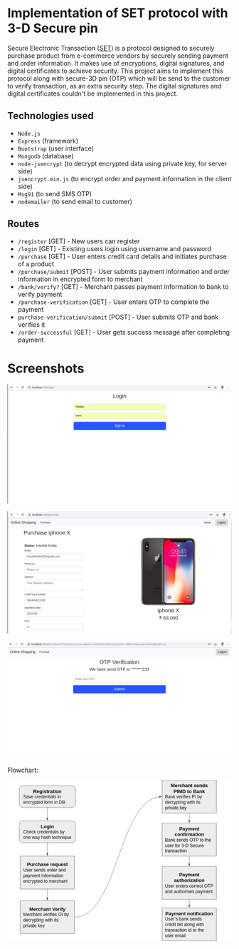 # Implementation of SET protocol with 3-D Secure pin
Secure Electronic Transaction ([SET](https://en.wikipedia.org/wiki/Secure_Electronic_Transaction)) is a protocol designed to securely purchase product from e-commerce vendors by securely sending payment and order information. 
It makes use of encryptions, digital signatures, and digital certificates to achieve security. This project aims to implement this protocol along with secure-3D pin (OTP) which will be send to the customer to verify transaction, as an extra security step. The digital signatures and digital certificates couldn't be implemented in this project.

## Technologies used
- `Node.js`
- `Express` (framework)
- `Bootstrap` (user interface)
- `Mongodb` (database)
- `node-jsencrypt` (to decrypt encrypted data using private key, for server side)
- `jsencrypt.min.js` (to encrypt order and payment information in the client side)
- `Msg91` (to send SMS OTP)
- `nodemailer` (to send email to customer)


## Routes
- `/register` [GET] - New users can register
- `/login` [GET] - Existing users login using username and password
- `/purchase` [GET] - User enters credit card details and initiates purchase of a product
- `/purchase/submit` [POST] - User submits payment information and order information in encrypted form to merchant
- `/bank/verify?` [GET] - Merchant passes payment information to bank to verify payment
- `/purchase-verification` [GET] - User enters OTP to complete the payment
- `purchase-verification/submit` [POST] - User submits OTP and bank verifies it
- `/order-successful` [GET] - User gets success message after completing payment

# Screenshots
![Login](/docs/screenshots/login.png)

![Purchase](/docs/screenshots/purchase.png)

![Login](/docs/screenshots/otp.png)

Flowchart:

![Flowchart](/docs/flowchart.png)



